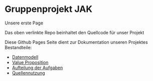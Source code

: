 # Gruppenprojekt JAK

Unsere erste Page

Das oben verlinkte Repo beinhaltet den Quellcode für unser Projekt

Diese Github Pages Seite dient zur Dokumentation unseren Projektes
Bestandteile:

- [Datenmodell](assets/images/Datenmodell.jpg)
- [Value Proposition](https://www.google.com)
- [Aufteilung der Aufgaben](https://www.google.com)
- [Quellennutzung](https://www.google.com)